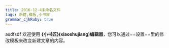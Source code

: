```yaml
---
title: 2016-12-4未命名文件 
tags: 新建,模板,小书匠
grammar_cjkRuby: true
---
```


asdfsdf
欢迎使用 **{小书匠}(xiaoshujiang)编辑器**，您可以通过==设置==里的修改模板来改变新建文章的内容。
